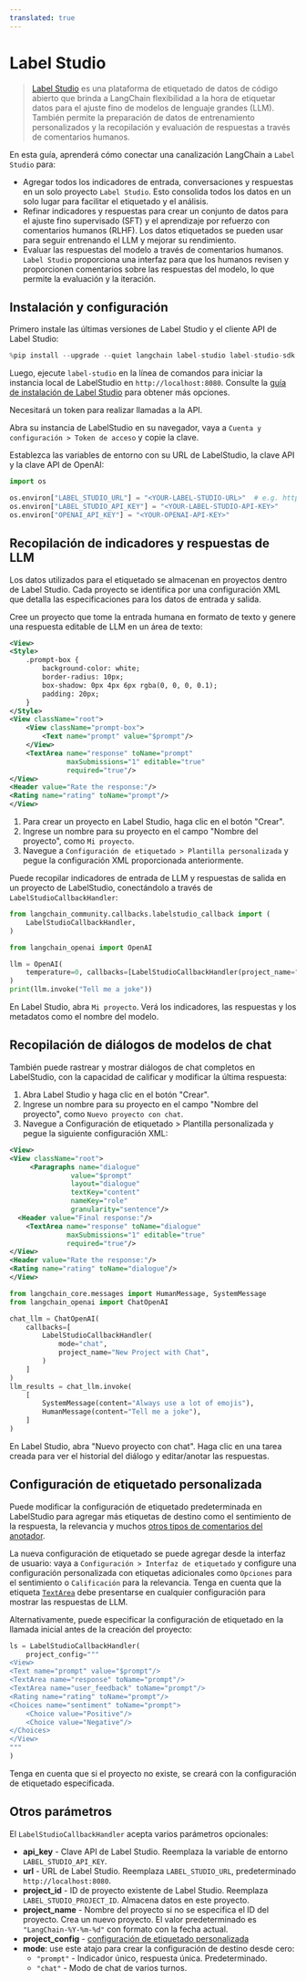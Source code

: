 ```yaml
---
translated: true
---
```


# Label Studio

>[Label Studio](https://labelstud.io/guide/get_started) es una plataforma de etiquetado de datos de código abierto que brinda a LangChain flexibilidad a la hora de etiquetar datos para el ajuste fino de modelos de lenguaje grandes (LLM). También permite la preparación de datos de entrenamiento personalizados y la recopilación y evaluación de respuestas a través de comentarios humanos.

En esta guía, aprenderá cómo conectar una canalización LangChain a `Label Studio` para:

- Agregar todos los indicadores de entrada, conversaciones y respuestas en un solo proyecto `Label Studio`. Esto consolida todos los datos en un solo lugar para facilitar el etiquetado y el análisis.
- Refinar indicadores y respuestas para crear un conjunto de datos para el ajuste fino supervisado (SFT) y el aprendizaje por refuerzo con comentarios humanos (RLHF). Los datos etiquetados se pueden usar para seguir entrenando el LLM y mejorar su rendimiento.
- Evaluar las respuestas del modelo a través de comentarios humanos. `Label Studio` proporciona una interfaz para que los humanos revisen y proporcionen comentarios sobre las respuestas del modelo, lo que permite la evaluación y la iteración.

## Instalación y configuración

Primero instale las últimas versiones de Label Studio y el cliente API de Label Studio:

```python
%pip install --upgrade --quiet langchain label-studio label-studio-sdk langchain-openai
```

Luego, ejecute `label-studio` en la línea de comandos para iniciar la instancia local de LabelStudio en `http://localhost:8080`. Consulte la [guía de instalación de Label Studio](https://labelstud.io/guide/install) para obtener más opciones.

Necesitará un token para realizar llamadas a la API.

Abra su instancia de LabelStudio en su navegador, vaya a `Cuenta y configuración > Token de acceso` y copie la clave.

Establezca las variables de entorno con su URL de LabelStudio, la clave API y la clave API de OpenAI:

```python
import os

os.environ["LABEL_STUDIO_URL"] = "<YOUR-LABEL-STUDIO-URL>"  # e.g. http://localhost:8080
os.environ["LABEL_STUDIO_API_KEY"] = "<YOUR-LABEL-STUDIO-API-KEY>"
os.environ["OPENAI_API_KEY"] = "<YOUR-OPENAI-API-KEY>"
```

## Recopilación de indicadores y respuestas de LLM

Los datos utilizados para el etiquetado se almacenan en proyectos dentro de Label Studio. Cada proyecto se identifica por una configuración XML que detalla las especificaciones para los datos de entrada y salida.

Cree un proyecto que tome la entrada humana en formato de texto y genere una respuesta editable de LLM en un área de texto:

```xml
<View>
<Style>
    .prompt-box {
        background-color: white;
        border-radius: 10px;
        box-shadow: 0px 4px 6px rgba(0, 0, 0, 0.1);
        padding: 20px;
    }
</Style>
<View className="root">
    <View className="prompt-box">
        <Text name="prompt" value="$prompt"/>
    </View>
    <TextArea name="response" toName="prompt"
              maxSubmissions="1" editable="true"
              required="true"/>
</View>
<Header value="Rate the response:"/>
<Rating name="rating" toName="prompt"/>
</View>
```

1. Para crear un proyecto en Label Studio, haga clic en el botón "Crear".
2. Ingrese un nombre para su proyecto en el campo "Nombre del proyecto", como `Mi proyecto`.
3. Navegue a `Configuración de etiquetado > Plantilla personalizada` y pegue la configuración XML proporcionada anteriormente.

Puede recopilar indicadores de entrada de LLM y respuestas de salida en un proyecto de LabelStudio, conectándolo a través de `LabelStudioCallbackHandler`:

```python
from langchain_community.callbacks.labelstudio_callback import (
    LabelStudioCallbackHandler,
)
```

```python
from langchain_openai import OpenAI

llm = OpenAI(
    temperature=0, callbacks=[LabelStudioCallbackHandler(project_name="My Project")]
)
print(llm.invoke("Tell me a joke"))
```

En Label Studio, abra `Mi proyecto`. Verá los indicadores, las respuestas y los metadatos como el nombre del modelo.

## Recopilación de diálogos de modelos de chat

También puede rastrear y mostrar diálogos de chat completos en LabelStudio, con la capacidad de calificar y modificar la última respuesta:

1. Abra Label Studio y haga clic en el botón "Crear".
2. Ingrese un nombre para su proyecto en el campo "Nombre del proyecto", como `Nuevo proyecto con chat`.
3. Navegue a Configuración de etiquetado > Plantilla personalizada y pegue la siguiente configuración XML:

```xml
<View>
<View className="root">
     <Paragraphs name="dialogue"
               value="$prompt"
               layout="dialogue"
               textKey="content"
               nameKey="role"
               granularity="sentence"/>
  <Header value="Final response:"/>
    <TextArea name="response" toName="dialogue"
              maxSubmissions="1" editable="true"
              required="true"/>
</View>
<Header value="Rate the response:"/>
<Rating name="rating" toName="dialogue"/>
</View>
```

```python
from langchain_core.messages import HumanMessage, SystemMessage
from langchain_openai import ChatOpenAI

chat_llm = ChatOpenAI(
    callbacks=[
        LabelStudioCallbackHandler(
            mode="chat",
            project_name="New Project with Chat",
        )
    ]
)
llm_results = chat_llm.invoke(
    [
        SystemMessage(content="Always use a lot of emojis"),
        HumanMessage(content="Tell me a joke"),
    ]
)
```

En Label Studio, abra "Nuevo proyecto con chat". Haga clic en una tarea creada para ver el historial del diálogo y editar/anotar las respuestas.

## Configuración de etiquetado personalizada

Puede modificar la configuración de etiquetado predeterminada en LabelStudio para agregar más etiquetas de destino como el sentimiento de la respuesta, la relevancia y muchos [otros tipos de comentarios del anotador](https://labelstud.io/tags/).

La nueva configuración de etiquetado se puede agregar desde la interfaz de usuario: vaya a `Configuración > Interfaz de etiquetado` y configure una configuración personalizada con etiquetas adicionales como `Opciones` para el sentimiento o `Calificación` para la relevancia. Tenga en cuenta que la etiqueta [`TextArea`](https://labelstud.io/tags/textarea) debe presentarse en cualquier configuración para mostrar las respuestas de LLM.

Alternativamente, puede especificar la configuración de etiquetado en la llamada inicial antes de la creación del proyecto:

```python
ls = LabelStudioCallbackHandler(
    project_config="""
<View>
<Text name="prompt" value="$prompt"/>
<TextArea name="response" toName="prompt"/>
<TextArea name="user_feedback" toName="prompt"/>
<Rating name="rating" toName="prompt"/>
<Choices name="sentiment" toName="prompt">
    <Choice value="Positive"/>
    <Choice value="Negative"/>
</Choices>
</View>
"""
)
```

Tenga en cuenta que si el proyecto no existe, se creará con la configuración de etiquetado especificada.

## Otros parámetros

El `LabelStudioCallbackHandler` acepta varios parámetros opcionales:

- **api_key** - Clave API de Label Studio. Reemplaza la variable de entorno `LABEL_STUDIO_API_KEY`.
- **url** - URL de Label Studio. Reemplaza `LABEL_STUDIO_URL`, predeterminado `http://localhost:8080`.
- **project_id** - ID de proyecto existente de Label Studio. Reemplaza `LABEL_STUDIO_PROJECT_ID`. Almacena datos en este proyecto.
- **project_name** - Nombre del proyecto si no se especifica el ID del proyecto. Crea un nuevo proyecto. El valor predeterminado es `"LangChain-%Y-%m-%d"` con formato con la fecha actual.
- **project_config** - [configuración de etiquetado personalizada](#configuración-de-etiquetado-personalizada)
- **mode**: use este atajo para crear la configuración de destino desde cero:
   - `"prompt"` - Indicador único, respuesta única. Predeterminado.
   - `"chat"` - Modo de chat de varios turnos.

